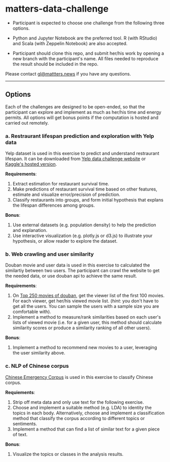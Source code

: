 # matters-data-challenge

* Participant is expected to choose one challenge from the following three options. 

* Python and Jupyter Notebook are the preferred tool. R (with RStudio) and Scala (with Zeppelin Notebook) are also accepted.

* Participant should clone this repo, and submit her/his work by opening a new branch with the participant's name. All files needed to reproduce the result should be included in the repo.

Please contact gl@mattters.news if you have any questions.

---


## Options

Each of the challenges are designed to be open-ended, so that the participant can explore and implement as much as her/his time and energy permits. All options will get bonus points if the computation is hosted and carried out remotely.

### a. Restraurant lifespan prediction and exploration with Yelp data

Yelp dataset is used in this exercise to predict and understand restraurant lifespan. It can be downloaded from [Yelp data challenge website](https://www.yelp.com/dataset) or [Kaggle's hosted version](https://www.kaggle.com/yelp-dataset/yelp-dataset). 

**Requirements**:

1. Extract estimation for restaurant survival time.
2. Make predictions of restaurant survival time based on other features, estimate and visualize error/precision of prediction.
3. Classify restaurants into groups, and form initial hypothesis that explans the lifespan differences among groups.

**Bonus**:

1. Use external datasets (e.g. population density) to help the prediction and explanation.
2. Use interactive visualization (e.g. plotly.js or d3.js) to illustrate your hypothesis, or allow reader to explore the dataset.

### b. Web crawling and user similarity

Douban movie and user data is used in this exercise to calculated the similartiy between two users. The participant can crawl the website to get the needed data, or use douban api to achieve the same result.

**Requirements**:

1. On [Top 250 movies of douban](https://movie.douban.com/top250), get the viewer list of the first 100 movies. For each viewer, get her/his viewed movie list. (_hint_: you don't have to get all the users. You can sample the users with a sample size you are comfortable with).
2. Implement a method to measure/rank similarities based on each user's lists of viewed movie (i.e. for a given user, this method should calculate similarity scores or produce a similarity ranking of all other users). 

**Bonus**:
1. Implement a method to recommend new movies to a user, leveraging the user similarity above.

### c. NLP of Chinese corpus

[Chinese Emergency Corpus](https://github.com/shijiebei2009/CEC-Corpus) is used in this exercise to classify Chinese corpus.

**Requiements**:
1. Strip off meta data and only use text for the following exercise.
2. Choose and implement a suitable method (e.g. LDA) to identity the topics in each body. Alternatively, choose and implement a classification method that classify the corpus according to different topics or sentiments.
3. Implement a method that can find a list of similar text for a given piece of text.

**Bonus**:
1. Visualize the topics or classes in the analysis results.
